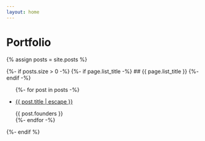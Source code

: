 ```yaml
---
layout: home
---
```


# Portfolio
{% assign posts = site.posts %}

{%- if posts.size > 0 -%}
    {%- if page.list_title -%}
        ## {{ page.list_title }}
    {%- endif -%}
    <ul class="post-list">
        {%- for post in posts -%}
            <li>
                <p class="post-title"><a class="post-link" href="{{ post.url | relative_url }}">{{ post.title | escape }}</a></p>
                <span class="post-founders">{{ post.founders }}</span>
            </li>
        {%- endfor -%}
    </ul>
{%- endif %}
